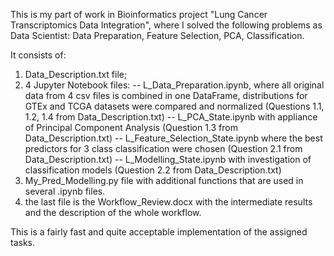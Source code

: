 This is my part of work in Bioinformatics project 
"Lung Cancer Transcriptomics Data Integration",
where I solved the following problems as Data Scientist:
Data Preparation, Feature Selection, PCA, Classification.

It consists of:
 1) Data_Description.txt file;
 2) 4 Jupyter Notebook files:
	-- L_Data_Preparation.ipynb, where 
		all original data from 4 csv files is combined in one DataFrame, 
		distributions for GTEx and TCGA datasets were compared and normalized
		(Questions 1.1, 1.2, 1.4 from Data_Description.txt)
	-- L_PCA_State.ipynb with appliance of Principal Component Analysis
		(Question 1.3 from Data_Description.txt)
	-- L_Feature_Selection_State.ipynb where 
		the best predictors for 3 class classification were chosen
		(Question 2.1 from Data_Description.txt) 
	-- L_Modelling_State.ipynb with investigation of classification models
		(Question 2.2 from Data_Description.txt)
 3) My_Pred_Modelling.py file with additional functions that are used in several .ipynb files.
 4) the last file is the Workflow_Review.docx with the intermediate results 
	and the description of the whole workflow.

This is a fairly fast and quite acceptable implementation of the assigned tasks.
